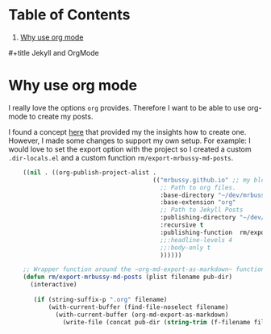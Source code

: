 
# Table of Contents

1.  [Why use org mode](#org19f0ca7)

\#+title Jekyll and OrgMode


<a id="org19f0ca7"></a>

# Why use org mode

I really love the options `org` provides. Therefore I want to be able to use org-mode to create my posts.

I found a concept [here](https://thackl.github.io/blogging-with-emacs-org-mode-and-jekyll) that provided my the insights how to create one. However, I made some changes to support my own setup. For example: I would love to set the export option with the project so I created a custom `.dir-locals.el` and a custom function `rm/export-mrbussy-md-posts`.
	
``` lisp
	((nil . ((org-publish-project-alist . 
                                        (("mrbussy.github.io" ;; my blog project (just a name)
                                          ;; Path to org files.
                                          :base-directory "~/dev/mrbussy.github.io/_org/"
                                          :base-extension "org"
                                          ;; Path to Jekyll Posts
                                          :publishing-directory "~/dev/mrbussy.github.io/_posts/"
                                          :recursive t
                                          :publishing-function  rm/export-mrbussy-md-posts
                                          ;;:headline-levels 4
                                          ;;:body-only t
                                          ))))))

    ;; Wrapper function around the ~org-md-export-as-markdown~ function
    (defun rm/export-mrbussy-md-posts (plist filename pub-dir)
      (interactive)
    
       (if (string-suffix-p ".org" filename)
           (with-current-buffer (find-file-noselect filename)
             (with-current-buffer (org-md-export-as-markdown)
               (write-file (concat pub-dir (string-trim (f-filename filename) nil ".org") ".md") nil)))))

```
